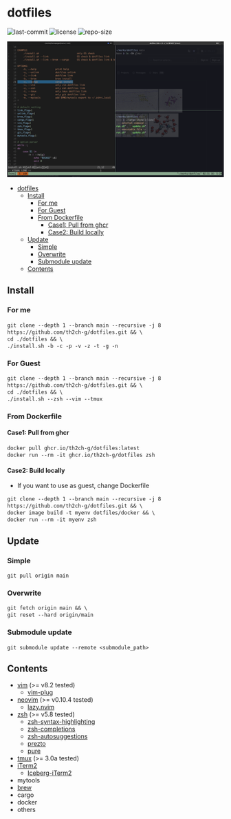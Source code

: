 # dotfiles
![last-commit](https://img.shields.io/github/last-commit/th2ch-g/dotfiles)
![license](https://img.shields.io/github/license/th2ch-g/dotfiles)
![repo-size](https://img.shields.io/github/repo-size/th2ch-g/dotfiles)

![example](others/example.png)

- [dotfiles](#dotfiles)
  - [Install](#install)
    - [For me](#for-me)
    - [For Guest](#for-guest)
    - [From Dockerfile](#from-dockerfile)
      - [Case1: Pull from ghcr](#case1-pull-from-ghcr)
      - [Case2: Build locally](#case2-build-locally)
  - [Update](#update)
    - [Simple](#simple)
    - [Overwrite](#overwrite)
    - [Submodule update](#submodule-update)
  - [Contents](#contents)

## Install
### For me
~~~shell
git clone --depth 1 --branch main --recursive -j 8 https://github.com/th2ch-g/dotfiles.git && \
cd ./dotfiles && \
./install.sh -b -c -p -v -z -t -g -n
~~~

### For Guest
~~~shell
git clone --depth 1 --branch main --recursive -j 8 https://github.com/th2ch-g/dotfiles.git && \
cd ./dotfiles && \
./install.sh --zsh --vim --tmux
~~~

### From Dockerfile
#### Case1: Pull from ghcr
~~~shell
docker pull ghcr.io/th2ch-g/dotfiles:latest
docker run --rm -it ghcr.io/th2ch-g/dotfiles zsh
~~~

#### Case2: Build locally
- If you want to use as guest, change Dockerfile
~~~shell
git clone --depth 1 --branch main --recursive -j 8 https://github.com/th2ch-g/dotfiles.git && \
docker image build -t myenv dotfiles/docker && \
docker run --rm -it myenv zsh
~~~

## Update
### Simple
~~~
git pull origin main
~~~

### Overwrite
~~~
git fetch origin main && \
git reset --hard origin/main
~~~

### Submodule update
~~~
git submodule update --remote <submodule_path>
~~~

## Contents
- [vim](https://github.com/vim/vim) (>= v8.2 tested)
  - [vim-plug](https://github.com/junegunn/vim-plug)
- [neovim](https://github.com/neovim/neovim) (>= v0.10.4 tested)
  - [lazy.nvim](https://github.com/folke/lazy.nvim)
- [zsh](https://github.com/zsh-users/zsh) (>= v5.8 tested)
  - [zsh-syntax-highlighting](https://github.com/zsh-users/zsh-syntax-highlighting)
  - [zsh-completions](https://github.com/zsh-users/zsh-completions)
  - [zsh-autosuggestions](https://github.com/zsh-users/zsh-autosuggestions)
  - [prezto](https://github.com/sorin-ionescu/prezto)
  - [pure](https://github.com/sindresorhus/pure)
- [tmux](https://github.com/tmux/tmux) (>= 3.0a tested)
- [iTerm2](https://github.com/gnachman/iTerm2)
  - [Iceberg-iTerm2](https://github.com/Arc0re/Iceberg-iTerm2)
- mytools
- [brew](https://github.com/Homebrew/brew)
- cargo
- docker
- others
